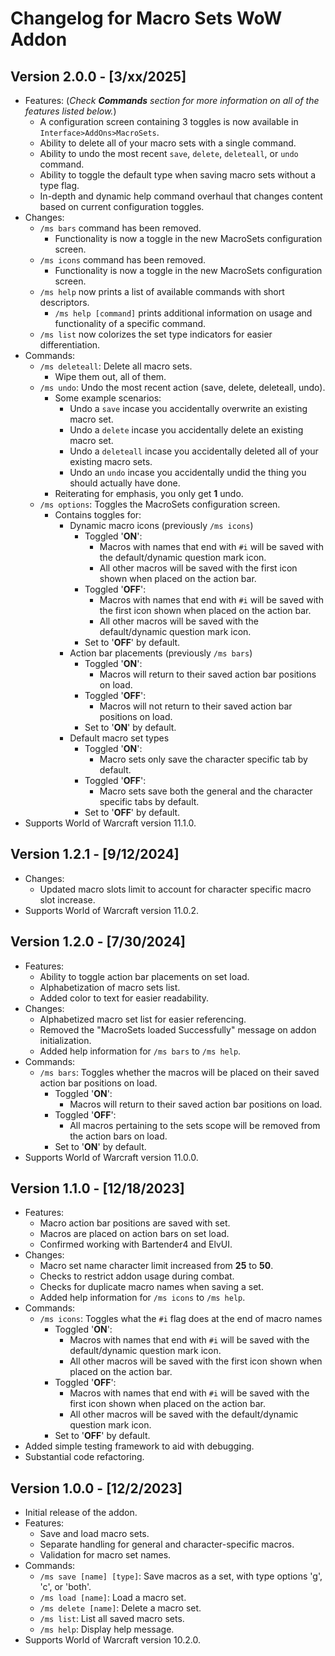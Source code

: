 # Changelog for Macro Sets WoW Addon

## Version 2.0.0 - [3/xx/2025]

- Features: (*Check **Commands** section for more information on all of the features listed below.*)
  - A configuration screen containing 3 toggles is now available in `Interface>AddOns>MacroSets`.
  - Ability to delete all of your macro sets with a single command.
  - Ability to undo the most recent `save`, `delete`, `deleteall`, or `undo` command.
  - Ability to toggle the default type when saving macro sets without a type flag.
  - In-depth and dynamic help command overhaul that changes content based on current configuration toggles.
- Changes:
  - `/ms bars` command has been removed. 
    - Functionality is now a toggle in the new MacroSets configuration screen.
  - `/ms icons` command has been removed.
    - Functionality is now a toggle in the new MacroSets configuration screen.
  - `/ms help` now prints a list of available commands with short descriptors.
    - `/ms help [command]` prints additional information on usage and functionality of a specific command.
  - `/ms list` now colorizes the set type indicators for easier differentiation.
- Commands:
  - `/ms deleteall`: Delete all macro sets.
    - Wipe them out, all of them.
  - `/ms undo`: Undo the most recent action (save, delete, deleteall, undo).
    - Some example scenarios:
      - Undo a `save` incase you accidentally overwrite an existing macro set.
      - Undo a `delete` incase you accidentally delete an existing macro set.
      - Undo a `deleteall` incase you accidentally deleted all of your existing macro sets.
      - Undo an `undo` incase you accidentally undid the thing you should actually have done.
    - Reiterating for emphasis, you only get **1** undo.
  - `/ms options`: Toggles the MacroSets configuration screen.
    - Contains toggles for:
      - Dynamic macro icons (previously `/ms icons`)
        - Toggled '**ON**':
          - Macros with names that end with `#i` will be saved with the default/dynamic question mark icon.
          - All other macros will be saved with the first icon shown when placed on the action bar.
        - Toggled '**OFF**':
          - Macros with names that end with `#i` will be saved with the first icon shown when placed on the action bar.
          - All other macros will be saved with the default/dynamic question mark icon.
        - Set to '**OFF**' by default.
      - Action bar placements (previously `/ms bars`)
        - Toggled '**ON**':
          - Macros will return to their saved action bar positions on load.
        - Toggled '**OFF**':
          - Macros will not return to their saved action bar positions on load.
        - Set to '**ON**' by default.
      - Default macro set types
        - Toggled '**ON**':
          - Macro sets only save the character specific tab by default.
        - Toggled '**OFF**':
          - Macro sets save both the general and the character specific tabs by default.
        - Set to '**OFF**' by default.
- Supports World of Warcraft version 11.1.0.

## Version 1.2.1 - [9/12/2024]

- Changes:
  - Updated macro slots limit to account for character specific macro slot increase.
- Supports World of Warcraft version 11.0.2.

## Version 1.2.0 - [7/30/2024]

- Features:
  - Ability to toggle action bar placements on set load.
  - Alphabetization of macro sets list.
  - Added color to text for easier readability.
- Changes:
  - Alphabetized macro set list for easier referencing.
  - Removed the "MacroSets loaded Successfully" message on addon initialization.
  - Added help information for `/ms bars` to `/ms help`.
- Commands:
  - `/ms bars`: Toggles whether the macros will be placed on their saved action bar positions on load.
    - Toggled '**ON**':
      - Macros will return to their saved action bar positions on load.
    - Toggled '**OFF**':
      - All macros pertaining to the sets scope will be removed from the action bars on load.
    - Set to '**ON**' by default.
- Supports World of Warcraft version 11.0.0.

## Version 1.1.0 - [12/18/2023]

- Features:
  - Macro action bar positions are saved with set.
  - Macros are placed on action bars on set load.
  - Confirmed working with Bartender4 and ElvUI.
- Changes:
  - Macro set name character limit increased from **25** to **50**.
  - Checks to restrict addon usage during combat.
  - Checks for duplicate macro names when saving a set.
  - Added help information for `/ms icons` to `/ms help`.
- Commands:
  - `/ms icons`: Toggles what the `#i` flag does at the end of macro names
    - Toggled '**ON**':
      - Macros with names that end with `#i` will be saved with the default/dynamic question mark icon.
      - All other macros will be saved with the first icon shown when placed on the action bar.
    - Toggled '**OFF**':
      - Macros with names that end with `#i` will be saved with the first icon shown when placed on the action bar.
      - All other macros will be saved with the default/dynamic question mark icon.
    - Set to '**OFF**' by default.
- Added simple testing framework to aid with debugging.
- Substantial code refactoring.

## Version 1.0.0 - [12/2/2023]

- Initial release of the addon.
- Features:
  - Save and load macro sets.
  - Separate handling for general and character-specific macros.
  - Validation for macro set names.
- Commands:
  - `/ms save [name] [type]`: Save macros as a set, with type options 'g', 'c', or 'both'.
  - `/ms load [name]`: Load a macro set.
  - `/ms delete [name]`: Delete a macro set.
  - `/ms list`: List all saved macro sets.
  - `/ms help`: Display help message.
- Supports World of Warcraft version 10.2.0.
